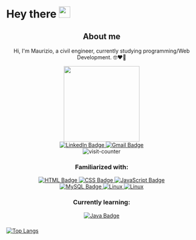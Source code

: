 # Hey there <img src="https://media.giphy.com/media/hvRJCLFzcasrR4ia7z/giphy.gif" width="30px"/>

<div align="center">
<h2> About me </h2>
<p> Hi, I'm Maurizio, a civil engineer, currently studying programming/Web Development. 🤓❤️💪</p>
</div>

<div id="badges" align="center">
  
  <div id="gif-header" align="center">
  <img src="https://i.giphy.com/media/jdPMeyv9rn0hZHh8n9/giphy.webp" width="200"/>  
  </div>
  
  <a href="https://www.linkedin.com/in/mprosperini/">
    <img src="https://img.shields.io/badge/LinkedIn-blue?logo=linkedin&logoColor=white&style=for-the-badge" alt="LinkedIn Badge"/>
  </a>
  <a href="mailto:mpc7w7@gmail.com">
    <img src="https://img.shields.io/badge/Gmail-red?logo=gmail&logoColor=white&style=for-the-badge" alt="Gmail Badge"/>
  </a>
  <!-- SOON <a href="">
    <img src="https://img.shields.io/badge/Portfolio-272D2E" alt="Portfolio Badge"/>
  </a> -->
  
  <div id="counter" align="center">
  <img src="https://komarev.com/ghpvc/?username=mprosperini&style=flat-square&color=blue" alt="visit-counter"/>
  </div>
  
  
  
  <h3> Familiarized with: </h3>
  <a href="">
    <img src="https://img.shields.io/badge/HTML-F24E29?logo=html5&logoColor=white&style=for-the-badge" alt="HTML Badge"/>
  </a>
  <a href="">
    <img src="https://img.shields.io/badge/CSS-0477BF?logo=css3&logoColor=white&style=for-the-badge" alt="CSS Badge"/>
  </a>
  <a href="">
    <img src="https://img.shields.io/badge/JavaScript-E5C731?logo=javascript&logoColor=black&style=for-the-badge" alt="JavaScript Badge"/>
  </a>
  
  <div id="" align="center">
  <a href="">
    <img src="https://img.shields.io/badge/MySQL-4479A1?logo=mysql&logoColor=black&style=for-the-badge" alt="MySQL Badge"/>
  </a>
  <a href="">
    <img src="https://img.shields.io/badge/Linux-FCC624?logo=linux&logoColor=black&style=for-the-badge" alt="Linux"/>
  </a>
      <a href="">
    <img src="https://img.shields.io/badge/Git-F05032?logo=git&logoColor=black&style=for-the-badge" alt="Linux"/>
  </a>
  </div>
  
  
  
  <h3> Currently learning: </h3>
  <a href="">
    <img src="https://img.shields.io/badge/Java-D96704?logo=java&logoColor=white&style=for-the-badge" alt="Java Badge"/>
  </a>
  
</div>


### 

[![Top Langs](https://github-readme-stats.vercel.app/api/top-langs/?username=mprosperini&layout=compact&theme=vision-friendly-dark)](https://github.com/anuraghazra/github-readme-stats)




